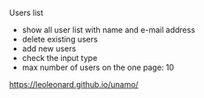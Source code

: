 Users list
- show all user list with name and e-mail address
- delete existing users
- add new users
- check the input type
- max number of users on the one page: 10

https://leoleonard.github.io/unamo/